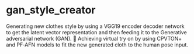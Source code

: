 # gan_style_creator
Generating new clothes style by using a VGG19 encoder decoder network to get the latent vector representation and
then feeding it to the Generative adversarial network (GAN).
 Achieving virtual try on by using CPVTON+ and PF‐AFN models to fit the new generated cloth to the human pose input.
